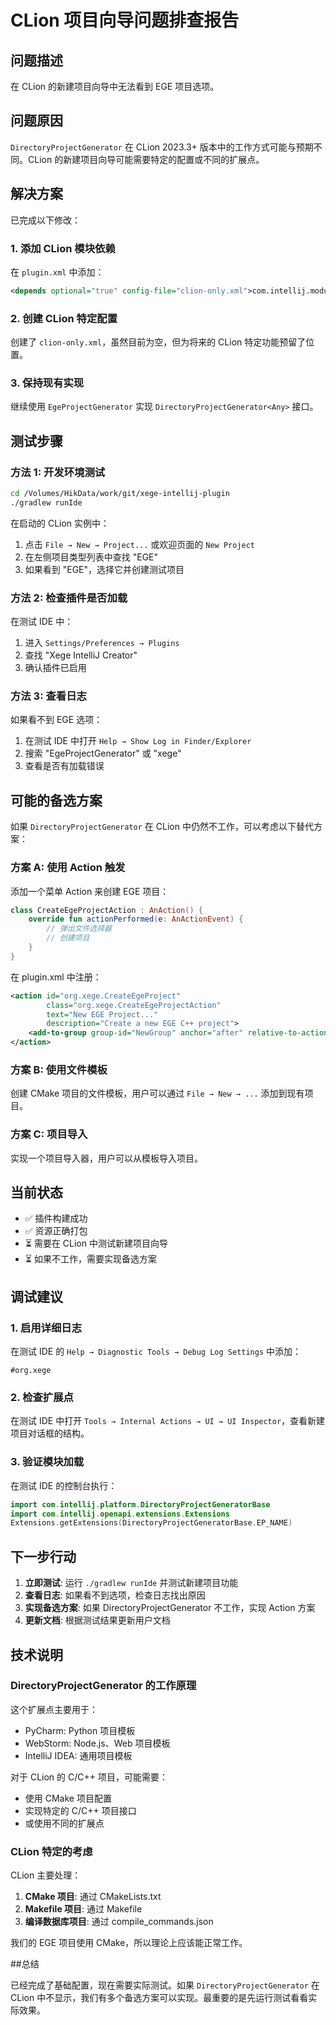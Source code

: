 # CLion 项目向导问题排查报告

## 问题描述

在 CLion 的新建项目向导中无法看到 EGE 项目选项。

## 问题原因

`DirectoryProjectGenerator` 在 CLion 2023.3+ 版本中的工作方式可能与预期不同。CLion 的新建项目向导可能需要特定的配置或不同的扩展点。

## 解决方案

已完成以下修改：

### 1. 添加 CLion 模块依赖

在 `plugin.xml` 中添加：
```xml
<depends optional="true" config-file="clion-only.xml">com.intellij.modules.clion</depends>
```

### 2. 创建 CLion 特定配置

创建了 `clion-only.xml`，虽然目前为空，但为将来的 CLion 特定功能预留了位置。

### 3. 保持现有实现

继续使用 `EgeProjectGenerator` 实现 `DirectoryProjectGenerator<Any>` 接口。

## 测试步骤

### 方法 1: 开发环境测试

```bash
cd /Volumes/HikData/work/git/xege-intellij-plugin
./gradlew runIde
```

在启动的 CLion 实例中：
1. 点击 `File → New → Project...` 或欢迎页面的 `New Project`
2. 在左侧项目类型列表中查找 "EGE"
3. 如果看到 "EGE"，选择它并创建测试项目

### 方法 2: 检查插件是否加载

在测试 IDE 中：
1. 进入 `Settings/Preferences → Plugins`
2. 查找 "Xege IntelliJ Creator"
3. 确认插件已启用

### 方法 3: 查看日志

如果看不到 EGE 选项：
1. 在测试 IDE 中打开 `Help → Show Log in Finder/Explorer`
2. 搜索 "EgeProjectGenerator" 或 "xege"
3. 查看是否有加载错误

## 可能的备选方案

如果 `DirectoryProjectGenerator` 在 CLion 中仍然不工作，可以考虑以下替代方案：

### 方案 A: 使用 Action 触发

添加一个菜单 Action 来创建 EGE 项目：

```kotlin
class CreateEgeProjectAction : AnAction() {
    override fun actionPerformed(e: AnActionEvent) {
        // 弹出文件选择器
        // 创建项目
    }
}
```

在 plugin.xml 中注册：
```xml
<action id="org.xege.CreateEgeProject"
        class="org.xege.CreateEgeProjectAction"
        text="New EGE Project..."
        description="Create a new EGE C++ project">
    <add-to-group group-id="NewGroup" anchor="after" relative-to-action="NewProjectAction"/>
</action>
```

### 方案 B: 使用文件模板

创建 CMake 项目的文件模板，用户可以通过 `File → New → ...` 添加到现有项目。

### 方案 C: 项目导入

实现一个项目导入器，用户可以从模板导入项目。

## 当前状态

- ✅ 插件构建成功
- ✅ 资源正确打包
- ⏳ 需要在 CLion 中测试新建项目向导
- ⏳ 如果不工作，需要实现备选方案

## 调试建议

### 1. 启用详细日志

在测试 IDE 的 `Help → Diagnostic Tools → Debug Log Settings` 中添加：
```
#org.xege
```

### 2. 检查扩展点

在测试 IDE 中打开 `Tools → Internal Actions → UI → UI Inspector`，查看新建项目对话框的结构。

### 3. 验证模块加载

在测试 IDE 的控制台执行：
```kotlin
import com.intellij.platform.DirectoryProjectGeneratorBase
import com.intellij.openapi.extensions.Extensions
Extensions.getExtensions(DirectoryProjectGeneratorBase.EP_NAME)
```

## 下一步行动

1. **立即测试**: 运行 `./gradlew runIde` 并测试新建项目功能
2. **查看日志**: 如果看不到选项，检查日志找出原因
3. **实现备选方案**: 如果 DirectoryProjectGenerator 不工作，实现 Action 方案
4. **更新文档**: 根据测试结果更新用户文档

## 技术说明

### DirectoryProjectGenerator 的工作原理

这个扩展点主要用于：
- PyCharm: Python 项目模板
- WebStorm: Node.js、Web 项目模板
- IntelliJ IDEA: 通用项目模板

对于 CLion 的 C/C++ 项目，可能需要：
- 使用 CMake 项目配置
- 实现特定的 C/C++ 项目接口
- 或使用不同的扩展点

### CLion 特定的考虑

CLion 主要处理：
1. **CMake 项目**: 通过 CMakeLists.txt
2. **Makefile 项目**: 通过 Makefile
3. **编译数据库项目**: 通过 compile_commands.json

我们的 EGE 项目使用 CMake，所以理论上应该能正常工作。

##总结

已经完成了基础配置，现在需要实际测试。如果 `DirectoryProjectGenerator` 在 CLion 中不显示，我们有多个备选方案可以实现。最重要的是先运行测试看看实际效果。
